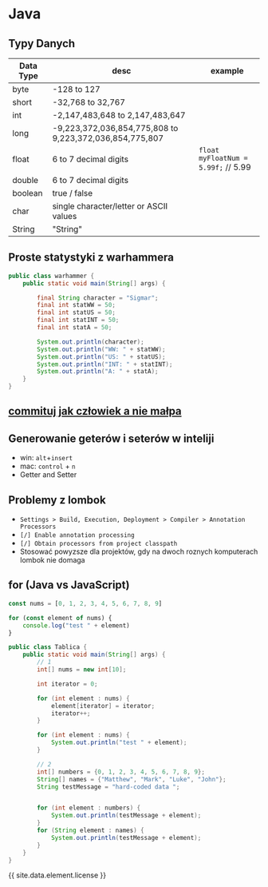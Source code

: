 # Java

## Typy Danych

| Data Type | desc                                                    | example                                  |
|-----------|---------------------------------------------------------|------------------------------------------|
| byte      | -128 to 127                                             |                                          |
| short     | -32,768 to 32,767                                       |                                          |
| int       | -2,147,483,648 to 2,147,483,647                         |                                          |
| long      | -9,223,372,036,854,775,808 to 9,223,372,036,854,775,807 |                                          |
| float     | 6 to 7 decimal digits                                   | ```float myFloatNum = 5.99f;```  // 5.99 |
| double    | 6 to 7 decimal digits                                   |                                          |
| boolean   | true / false                                            |                                          |
| char      | single character/letter or ASCII values                 |                                          |
| String    | "String"                                                |                                          |

## Proste statystyki z warhammera

```java
public class warhammer {
    public static void main(String[] args) {

        final String character = "Sigmar";
        final int statWW = 50;
        final int statUS = 50;
        final int statINT = 50;
        final int statA = 50;

        System.out.println(character);
        System.out.println("WW: " + statWW);
        System.out.println("US: " + statUS);
        System.out.println("INT: " + statINT);
        System.out.println("A: " + statA);
    }
}
```

## [commituj jak człowiek a nie małpa ](how-to/intellij.md)

## Generowanie geterów i seterów w inteliji

* win: `alt`+`insert`
* mac: `control` + `n`
* Getter and Setter

## Problemy z lombok

* `Settings > Build, Execution, Deployment > Compiler > Annotation Processors`
* `[/] Enable annotation processing`
* `[/] Obtain processors from project classpath`
* Stosować powyzsze dla projektów, gdy na dwoch roznych komputerach lombok nie domaga 

## for (Java vs JavaScript)

```js
const nums = [0, 1, 2, 3, 4, 5, 6, 7, 8, 9]

for (const element of nums) {
    console.log("test " + element)
}

```

```java
public class Tablica {
    public static void main(String[] args) {
        // 1
        int[] nums = new int[10];

        int iterator = 0;

        for (int element : nums) {
            element[iterator] = iterator;
            iterator++;
        }

        for (int element : nums) {
            System.out.println("test " + element);
        }

        // 2
        int[] numbers = {0, 1, 2, 3, 4, 5, 6, 7, 8, 9};
        String[] names = {"Matthew", "Mark", "Luke", "John"};
        String testMessage = "hard-coded data ";


        for (int element : numbers) {
            System.out.println(testMessage + element);
        }
        for (String element : names) {
            System.out.println(testMessage + element);
        }
    }
}
```

{{ site.data.element.license }}